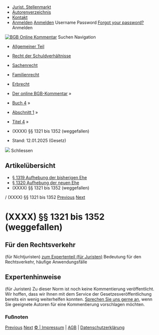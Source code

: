   * [Jurist. Stellenmarkt](https://bgb.kommentar.de/Buch-4/Abschnitt-1/Titel-4/</job-board> "Jurist. Stellenmarkt")
  * [Autorenverzeichnis](https://bgb.kommentar.de/Buch-4/Abschnitt-1/Titel-4/</Autorenverzeichnis> "Autorenverzeichnis")
  * [Kontakt](https://bgb.kommentar.de/Buch-4/Abschnitt-1/Titel-4/</Kontakt>)
  * [Anmelden](https://bgb.kommentar.de/Buch-4/Abschnitt-1/Titel-4/<#login> "show login form") [Anmelden](https://bgb.kommentar.de/Buch-4/Abschnitt-1/Titel-4/<#> "hide login form") Username Password
[Forgot your password?](https://bgb.kommentar.de/Buch-4/Abschnitt-1/Titel-4/</user/forgotpassword>) Anmelden 


[![BGB Online Kommentar](https://bgb.kommentar.de/extension/bgb/design/bgb/images/logo.png)](https://bgb.kommentar.de/Buch-4/Abschnitt-1/Titel-4/</> "BGB Online Kommentar")
Suchen
Navigation
  * [Allgemeiner Teil](https://bgb.kommentar.de/Buch-4/Abschnitt-1/Titel-4/</Buch-1>)
  * [Recht der Schuldverhältnisse](https://bgb.kommentar.de/Buch-4/Abschnitt-1/Titel-4/</Buch-2>)
  * [Sachenrecht](https://bgb.kommentar.de/Buch-4/Abschnitt-1/Titel-4/</Buch-3>)
  * [Familienrecht](https://bgb.kommentar.de/Buch-4/Abschnitt-1/Titel-4/</Buch-4>)
  * [Erbrecht](https://bgb.kommentar.de/Buch-4/Abschnitt-1/Titel-4/</Buch-5>)


  * [Der online BGB-Kommentar](https://bgb.kommentar.de/Buch-4/Abschnitt-1/Titel-4/</>) »
  * [Buch 4](https://bgb.kommentar.de/Buch-4/Abschnitt-1/Titel-4/</Buch-4>) »
  * [Abschnitt 1](https://bgb.kommentar.de/Buch-4/Abschnitt-1/Titel-4/</Buch-4/Abschnitt-1>) »
  * [Titel 4](https://bgb.kommentar.de/Buch-4/Abschnitt-1/Titel-4/</Buch-4/Abschnitt-1/Titel-4>) »
  * (XXXX) §§ 1321 bis 1352 (weggefallen) 
  * Stand: 12.01.2025 (Gesetz) 


![](https://vg01.met.vgwort.de/na/1c9909529ead4f509072c06d9081a7d5)
Schliessen 
## Artikelübersicht
  * [ § 1319 Aufhebung der bisherigen Ehe ](https://bgb.kommentar.de/Buch-4/Abschnitt-1/Titel-4/</Buch-4/Abschnitt-1/Titel-4/Aufhebung-der-bisherigen-Ehe>)
  * [ § 1320 Aufhebung der neuen Ehe ](https://bgb.kommentar.de/Buch-4/Abschnitt-1/Titel-4/</Buch-4/Abschnitt-1/Titel-4/Aufhebung-der-neuen-Ehe>)
  * (XXXX) §§ 1321 bis 1352 (weggefallen) 


/ (XXXX) §§ 1321 bis 1352 
[Previous](https://bgb.kommentar.de/Buch-4/Abschnitt-1/Titel-4/</Buch-4/Abschnitt-1/Titel-4/Aufhebung-der-neuen-Ehe> "§ 1320 Aufhebung der neuen Ehe") [Next](https://bgb.kommentar.de/Buch-4/Abschnitt-1/Titel-4/</Buch-4/Abschnitt-1/Titel-5/Eheliche-Lebensgemeinschaft> "§ 1353 Eheliche Lebensgemeinschaft")
# (XXXX) §§ 1321 bis 1352 (weggefallen)
## Für den Rechtsverkehr 
(für Nichtjuristen)
[zum Expertenteil (für Juristen)](https://bgb.kommentar.de/Buch-4/Abschnitt-1/Titel-4/<#expertenhinweise>)
Bedeutung für den Rechtsverkehr, häufige Anwendungsfälle
## Expertenhinweise
(für Juristen)
Zu dieser Norm ist noch keine Kommentierung veröffentlicht. Wir hoffen, dass wir Ihnen mit dem Service der Gesetzesveröffentlichung bereits ein wenig weiterhelfen konnten. [Sprechen Sie uns gerne an](https://bgb.kommentar.de/Buch-4/Abschnitt-1/Titel-4/</Kontakt>), wenn Sie geeignete Autoren für eine Kommentierung vorschlagen möchten. 
### Fußnoten
[Previous](https://bgb.kommentar.de/Buch-4/Abschnitt-1/Titel-4/</Buch-4/Abschnitt-1/Titel-4/Aufhebung-der-neuen-Ehe> "§ 1320 Aufhebung der neuen Ehe") [Next](https://bgb.kommentar.de/Buch-4/Abschnitt-1/Titel-4/</Buch-4/Abschnitt-1/Titel-5/Eheliche-Lebensgemeinschaft> "§ 1353 Eheliche Lebensgemeinschaft")
[© | Impressum](https://bgb.kommentar.de/Buch-4/Abschnitt-1/Titel-4/</Kontakt>) | [AGB](https://bgb.kommentar.de/Buch-4/Abschnitt-1/Titel-4/</AGB>) | [Datenschutzerklärung](https://bgb.kommentar.de/Buch-4/Abschnitt-1/Titel-4/</Datenschutzerklaerung-fuer-Leser>)
